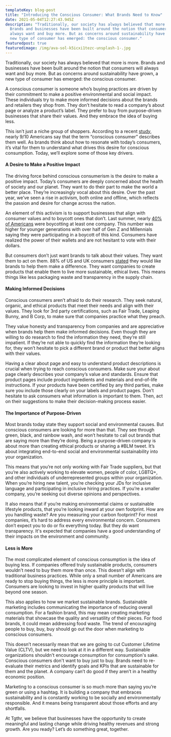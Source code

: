 ```yaml
---
templateKey: blog-post
title: "Introducing the Conscious Consumer: What Brands Need to Know"
date: 2021-05-04T12:27:43.945Z
description: "Traditionally, our society has always believed that more is more.
  Brands and businesses have been built around the notion that consumers will
  always want and buy more. But as concerns around sustainability have grown, a
  new type of consumer has emerged: the conscious consumer."
featuredpost: true
featuredimage: /img/ava-sol-k5icxi1tezc-unsplash-1-.jpg
---
```

Traditionally, our society has always believed that more is more. Brands and businesses have been built around the notion that consumers will always want and buy more. But as concerns around sustainability have grown, a new type of consumer has emerged: the conscious consumer.

A conscious consumer is someone who’s buying practices are driven by their commitment to make a positive environmental and social impact. These individuals try to make more informed decisions about the brands and retailers they shop from. They don’t hesitate to read a company’s about page or analyze a product’s label. They prefer to buy from purpose-driven businesses that share their values. And they embrace the idea of buying less.

This isn’t just a niche group of shoppers. According to a recent [study](https://www.fmi.org/docs/sustainability/BBMG_Conscious_Consumer_White_Paper.pdf), nearly 9/10 Americans say that the term “conscious consumer” describes them well. As brands think about how to resonate with today’s consumers, it’s vital for them to understand what drives this desire for conscious consumption. Today, we’ll explore some of those key drivers.

#### A Desire to Make a Positive Impact

The driving force behind conscious consumerism is the desire to make a positive impact. Today’s consumers are deeply concerned about the health of society and our planet. They want to do their part to make the world a better place. They’re increasingly vocal about this desire. Over the past year, we’ve seen a rise in activism, both online and offline, which reflects the passion and desire for change across the nation.

An element of this activism is to support businesses that align with consumer values and to boycott ones that don’t. Last summer, nearly [40% of Americans](https://www.comparecards.com/blog/38-percent-boycotting-companies-political-pandemic-reasons/) were boycotting at least one company. This number was higher for younger generations with over half of Gen Z and Millennials saying they were participating in a boycott of this kind. Consumers have realized the power of their wallets and are not hesitant to vote with their dollars.

But consumers don’t just want brands to talk about their values. They want them to act on them. 88% of US and UK consumers [stated](https://www.forbes.com/sites/solitairetownsend/2018/11/21/consumers-want-you-to-help-them-make-a-difference/?sh=63bdc1d06954) they would like brands to help them make a difference. They want companies to create products that enable them to live more sustainable, ethical lives. This means things like less packaging waste and transparency in the supply chain.

#### Making Informed Decisions

Conscious consumers aren’t afraid to do their research. They seek natural, organic, and ethical products that meet their needs and align with their values. They look for 3rd party certifications, such as Fair Trade, Leaping Bunny, and B Corp, to make sure that companies practice what they preach.

They value honesty and transparency from companies and are appreciative when brands help them make informed decisions. Even though they are willing to do research to find the information they need, they’re still impatient. If they’re not able to quickly find the information they’re looking for, they won’t hesitate to pick a different brand or product that better aligns with their values.

Having a clear about page and easy to understand product descriptions is crucial when trying to reach conscious consumers. Make sure your about page clearly describes your company’s value and standards. Ensure that product pages include product ingredients and materials and end-of-life instructions. If your products have been certified by any third parties, make sure you include those clearly on your labels and product pages. Don’t hesitate to ask consumers what information is important to them. Then, act on their suggestions to make their decision-making process easier.

#### The Importance of Purpose-Driven

Most brands today state they support social and environmental causes. But conscious consumers are looking for more than that. They see through green, black, and rainbow wash, and won’t hesitate to call out brands that are saying more than they’re doing. Being a purpose-driven company is about more than creating ethical products or sharing a #BLM tweet. It’s about integrating end-to-end social and environmental sustainability into your organization.

This means that you’re not only working with Fair Trade suppliers, but that you’re also actively working to elevate women, people of color, LGBTQ+, and other individuals of underrepresented groups within your organization. When you’re hiring new talent, you’re checking your JDs for inclusive language and participating in inclusive hiring practices. If you’re a smaller company, you’re seeking out diverse opinions and perspectives.

It also means that if you’re making environmental claims or sustainable lifestyle products, that you’re looking inward at your own footprint. How are you handling waste? Are you measuring your carbon footprint? For most companies, it’s hard to address every environmental concern. Consumers don’t expect you to do or fix everything today. But they do want transparency. It's expected that companies have a good understanding of their impacts on the environment and community.

#### Less is More

The most complicated element of conscious consumption is the idea of buying less. If companies offered truly sustainable products, consumers wouldn’t need to buy them more than once. This doesn’t align with traditional business practices. While only a small number of Americans are ready to stop buying things, the less is more principle is important. Consumers are looking to invest in higher quality products that will live beyond one season.

This also applies to how we market sustainable brands. Sustainable marketing includes communicating the importance of reducing overall consumption. For a fashion brand, this may mean creating marketing materials that showcase the quality and versatility of their pieces. For food brands, it could mean addressing food waste. The trend of encouraging people to buy, buy, buy should go out the door when marketing to conscious consumers.

This doesn’t necessarily mean that we are going to cut Customer Lifetime Value (CLTV), but we need to look at it in a different way. Sustainable organizations shouldn't encourage consumption for consumption's sake. Conscious consumers don't want to buy just to buy. Brands need to re-evaluate their metrics and identify goals and KPIs that are sustainable for them and the planet. A company can’t do good if they aren’t in a healthy economic position.



Marketing to a conscious consumer is so much more than saying you’re green or using a hashtag. It is building a company that embraces sustainability and is constantly working to be socially and environmentally responsible. And it means being transparent about those efforts and any shortfalls.

At Tgthr, we believe that businesses have the opportunity to create meaningful and lasting change while driving healthy revenues and strong growth. Are you ready? Let’s do something great, together.